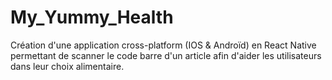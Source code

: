 # My_Yummy_Health
Création d'une application cross-platform (IOS &amp; Androïd) en React Native permettant de scanner le code barre d'un article afin d'aider les utilisateurs dans leur choix alimentaire.
